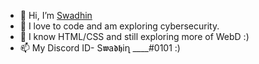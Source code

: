 - 👋 Hi, I’m [Swadhin](https://homepages.iitb.ac.in/~210020142/)
- 👀 I love to code and am exploring cybersecurity.
- 🌱 I know HTML/CSS and still exploring more of WebD :) 
- 📫 My Discord ID- S𝖜a𝖉𝖍iղ ____#0101 :)


